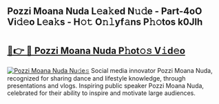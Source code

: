 ## Pozzi Moana Nuda L𝚎a𝚔ed N𝚞𝚍e - Part-4oO Vi𝚍𝚎o L𝚎a𝚔s - H𝚘𝚝 O𝚗𝚕yf𝚊ns P𝚑𝚘tos k0JIh

# <h2><a href="http://kf572w.oniu.top/?m=Pozzi+Moana+Nuda">🔗👉 🔴 Pozzi Moana Nuda P𝚑ot𝚘𝚜 V𝚒d𝚎o</a></h2>

[![Pozzi Moana Nuda Nu𝚍e𝚜](https://i.imgur.com/0qMVB7G.gif)](http://kf572w.oniu.top/?m=Pozzi+Moana+Nuda)
Social media innovator Pozzi Moana Nuda, recognized for sharing dance and lifestyle knowledge, through presentations and vlogs. Inspiring public speaker Pozzi Moana Nuda, celebrated for their ability to inspire and motivate large audiences.  
